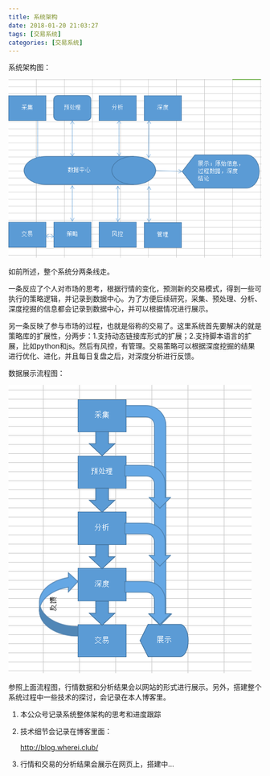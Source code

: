 ```yaml
---
title: 系统架构
date: 2018-01-20 21:03:27
tags: [交易系统]
categories: [交易系统]
---
```


系统架构图：

![img](../images/5.png)

如前所述，整个系统分两条线走。

一条反应了个人对市场的思考，根据行情的变化，预测新的交易模式，得到一些可执行的策略逻辑，并记录到数据中心。为了方便后续研究，采集、预处理、分析、深度挖掘的信息都会记录到数据中心，并可以根据情况进行展示。

另一条反映了参与市场的过程，也就是俗称的交易了。这里系统首先要解决的就是策略库的扩展性，分两步：1.支持动态链接库形式的扩展；2.支持脚本语言的扩展，比如python和js。然后有风控，有管理。交易策略可以根据深度挖掘的结果进行优化、进化，并且每日复盘之后，对深度分析进行反馈。

数据展示流程图：

![img](../images/6.png)

参照上面流程图，行情数据和分析结果会以网站的形式进行展示。另外，搭建整个系统过程中一些技术的探讨，会记录在本人博客里。

1. 本公众号记录系统整体架构的思考和进度跟踪

2. 技术细节会记录在博客里面：

   http://blog.wherei.club/

3. 行情和交易的分析结果会展示在网页上，搭建中...